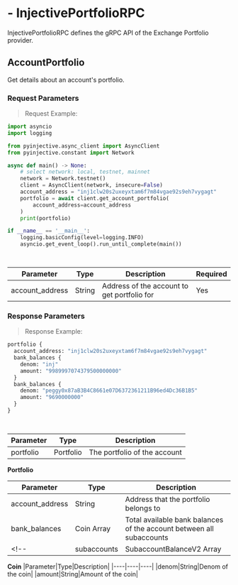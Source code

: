 # - InjectivePortfolioRPC
InjectivePortfolioRPC defines the gRPC API of the Exchange Portfolio provider.


## AccountPortfolio

Get details about an account's portfolio.

### Request Parameters
> Request Example:

``` python
import asyncio
import logging

from pyinjective.async_client import AsyncClient
from pyinjective.constant import Network

async def main() -> None:
    # select network: local, testnet, mainnet
    network = Network.testnet()
    client = AsyncClient(network, insecure=False)
    account_address = "inj1clw20s2uxeyxtam6f7m84vgae92s9eh7vygagt"
    portfolio = await client.get_account_portfolio(
        account_address=account_address
    )
    print(portfolio)

if __name__ == '__main__':
    logging.basicConfig(level=logging.INFO)
    asyncio.get_event_loop().run_until_complete(main())
```

``` go
```

``` typescript
```

|Parameter|Type|Description|Required|
|----|----|----|----|
|account_address|String|Address of the account to get portfolio for|Yes|

### Response Parameters
> Response Example:

``` python
portfolio {
  account_address: "inj1clw20s2uxeyxtam6f7m84vgae92s9eh7vygagt"
  bank_balances {
    denom: "inj"
    amount: "9989997074379500000000"
  }
  bank_balances {
    denom: "peggy0x87aB3B4C8661e07D6372361211B96ed4Dc36B1B5"
    amount: "9690000000"
  }
}
```

``` go
```

``` typescript
```

|Parameter|Type|Description|
|----|----|----|
|portfolio|Portfolio|The portfolio of the account|

**Portfolio**

|Parameter|Type|Description|
|----|----|----|
|account_address|String|Address that the portfolio belongs to|
|bank_balances|Coin Array|Total available bank balances of the account between all subaccounts|
<!-- |subaccounts|SubaccountBalanceV2 Array|Balance information for subaccounts| -->

<!-- **SubaccountBalanceV2**
|Parameter|Type|Description|
|----|----|----|
|subaccount_id|String|ID of the subaccount|
|available_balances|Coin Array|Available subaccount balances|
|margin_hold|Coin Array|Margin held by open orders|
|unrealized_pnl|Coin Array|Unrealized PNL of open positions| -->

**Coin**
|Parameter|Type|Description|
|----|----|----|
|denom|String|Denom of the coin|
|amount|String|Amount of the coin|
